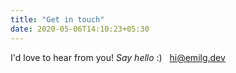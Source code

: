 ```yaml
---
title: "Get in touch"
date: 2020-05-06T14:10:23+05:30
---
```


I'd love to hear from you! _Say hello_ :) &nbsp; [hi@emilg.dev](mailto:hi@emilg.dev)
